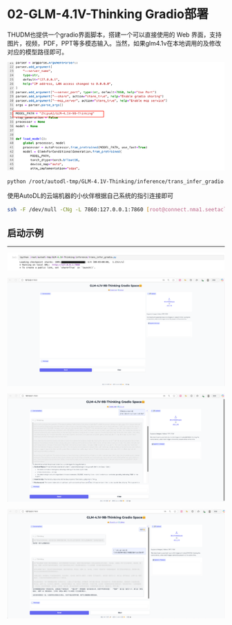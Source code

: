 # 02-GLM-4.1V-Thinking Gradio部署

THUDM也提供一个gradio界面脚本，搭建一个可以直接使用的 Web 界面，支持图片，视频，PDF，PPT等多模态输入。当然，如果glm4.1v在本地调用的及修改对应的模型路径即可。

![5b6cb0ad-cd47-451c-9f12-fda3e8300842.png](images/5b6cb0ad-cd47-451c-9f12-fda3e8300842.png)

```bash
python /root/autodl-tmp/GLM-4.1V-Thinking/inference/trans_infer_gradio.py
```

使用AutoDL的云端机器的小伙伴根据自己系统的指引连接即可

```bash
ssh -F /dev/null -CNg -L 7860:127.0.0.1:7860 [root@connect.nma1.seetacloud.com](mailto:root@connect.nma1.seetacloud.com) -p 36185
```

## 启动示例

---

![4cfaea13-f4c7-4a95-b6a3-1ab88794f204.png](images/4cfaea13-f4c7-4a95-b6a3-1ab88794f204.png)

![7146cb1a-1e79-41b8-8927-62b1ae054cff.png](images/7146cb1a-1e79-41b8-8927-62b1ae054cff.png)

![5d1abd7a-f6f1-480e-8613-6e7e4d65734b.png](images/5d1abd7a-f6f1-480e-8613-6e7e4d65734b.png)

![4d52e632-038f-487b-ae36-c59f2e3d0481.png](images/4d52e632-038f-487b-ae36-c59f2e3d0481.png)